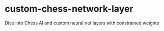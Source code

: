 # custom-chess-network-layer
Dive into Chess AI and custom neural net layers with constrained weights
